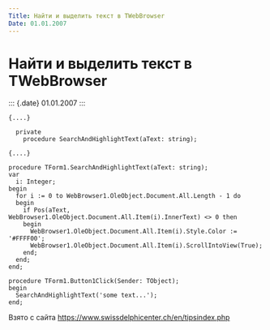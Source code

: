 ```yaml
---
Title: Найти и выделить текст в TWebBrowser
Date: 01.01.2007
---
```



Найти и выделить текст в TWebBrowser
====================================

::: {.date}
01.01.2007
:::

    {....} 
     
      private 
        procedure SearchAndHighlightText(aText: string); 
     
    {....} 
     
    procedure TForm1.SearchAndHighlightText(aText: string); 
    var 
      i: Integer; 
    begin 
      for i := 0 to WebBrowser1.OleObject.Document.All.Length - 1 do 
      begin 
        if Pos(aText, WebBrowser1.OleObject.Document.All.Item(i).InnerText) <> 0 then 
        begin 
          WebBrowser1.OleObject.Document.All.Item(i).Style.Color := '#FFFF00'; 
          WebBrowser1.OleObject.Document.All.Item(i).ScrollIntoView(True); 
        end; 
      end; 
    end; 
     
    procedure TForm1.Button1Click(Sender: TObject); 
    begin 
      SearchAndHighlightText('some text...'); 
    end; 

Взято с сайта <https://www.swissdelphicenter.ch/en/tipsindex.php>
